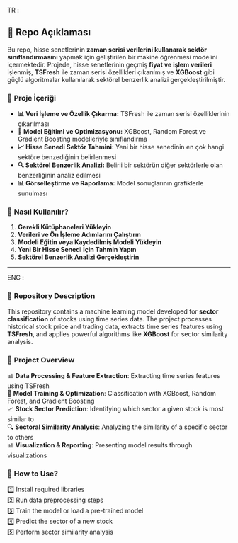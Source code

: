 TR :
## 📌 **Repo Açıklaması**  
Bu repo, hisse senetlerinin **zaman serisi verilerini kullanarak sektör sınıflandırmasını** yapmak için geliştirilen bir makine öğrenmesi modelini içermektedir. Projede, hisse senetlerinin geçmiş **fiyat ve işlem verileri** işlenmiş, **TSFresh** ile zaman serisi özellikleri çıkarılmış ve **XGBoost** gibi güçlü algoritmalar kullanılarak sektörel benzerlik analizi gerçekleştirilmiştir.

### 📌 **Proje İçeriği**  
- **📊 Veri İşleme ve Özellik Çıkarma:** TSFresh ile zaman serisi özelliklerinin çıkarılması  
- **🎯 Model Eğitimi ve Optimizasyonu:** XGBoost, Random Forest ve Gradient Boosting modelleriyle sınıflandırma  
- **📈 Hisse Senedi Sektör Tahmini:** Yeni bir hisse senedinin en çok hangi sektöre benzediğinin belirlenmesi  
- **🔍 Sektörel Benzerlik Analizi:** Belirli bir sektörün diğer sektörlerle olan benzerliğinin analiz edilmesi  
- **📊 Görselleştirme ve Raporlama:** Model sonuçlarının grafiklerle sunulması  

### 🚀 **Nasıl Kullanılır?**  
1. **Gerekli Kütüphaneleri Yükleyin**  
2. **Verileri ve Ön İşleme Adımlarını Çalıştırın**  
3. **Modeli Eğitin veya Kaydedilmiş Modeli Yükleyin**  
4. **Yeni Bir Hisse Senedi İçin Tahmin Yapın**  
5. **Sektörel Benzerlik Analizi Gerçekleştirin**

-------

ENG :
### 📌 **Repository Description**  
This repository contains a machine learning model developed for **sector classification** of stocks using time series data. The project processes historical stock price and trading data, extracts time series features using **TSFresh**, and applies powerful algorithms like **XGBoost** for sector similarity analysis.

### 📌 **Project Overview**  
📊 **Data Processing & Feature Extraction**: Extracting time series features using TSFresh  
🎯 **Model Training & Optimization**: Classification with XGBoost, Random Forest, and Gradient Boosting  
📈 **Stock Sector Prediction**: Identifying which sector a given stock is most similar to  
🔍 **Sectoral Similarity Analysis**: Analyzing the similarity of a specific sector to others  
📊 **Visualization & Reporting**: Presenting model results through visualizations  

### 🚀 **How to Use?**  
1️⃣ Install required libraries  
2️⃣ Run data preprocessing steps  
3️⃣ Train the model or load a pre-trained model  
4️⃣ Predict the sector of a new stock  
5️⃣ Perform sector similarity analysis
